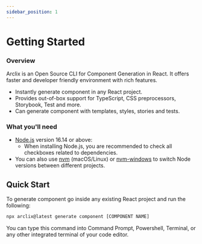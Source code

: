 ```yaml
---
sidebar_position: 1
---
```


# Getting Started

### Overview

Arclix is an Open Source CLI for Component Generation in React. It offers faster and developer friendly environment with rich features.

-   Instantly generate component in any React project.
-   Provides out-of-box support for TypeScript, CSS preprocessors, Storybook, Test and more.
-   Can generate component with templates, styles, stories and tests.

### What you'll need

-   [Node.js](https://nodejs.org/en/download/) version 16.14 or above:
    -   When installing Node.js, you are recommended to check all checkboxes related to dependencies.
-   You can also use [nvm](https://github.com/nvm-sh/nvm#installation) (macOS/Linux) or [nvm-windows](https://github.com/coreybutler/nvm-windows#node-version-manager-nvm-for-windows) to switch Node versions between different projects.

## Quick Start

To generate component go inside any existing React project and run the following:

```bash
npx arclix@latest generate component [COMPONENT NAME]
```

You can type this command into Command Prompt, Powershell, Terminal, or any other integrated terminal of your code editor.
